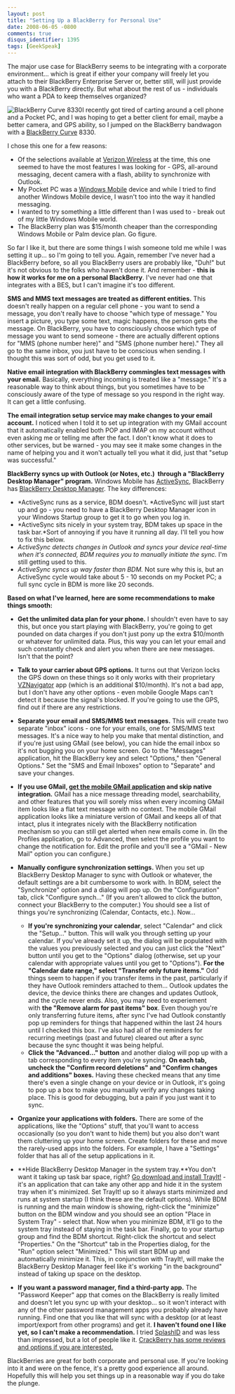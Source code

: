 ```yaml
---
layout: post
title: "Setting Up a BlackBerry for Personal Use"
date: 2008-06-05 -0800
comments: true
disqus_identifier: 1395
tags: [GeekSpeak]
---
```

The major use case for BlackBerry seems to be integrating with a
corporate environment... which is great if either your company will
freely let you attach to their BlackBerry Enterprise Server or, better
still, will just provide you with a BlackBerry directly. But what about
the rest of us - individuals who want a PDA to keep themselves
organized?

![BlackBerry Curve
8330](https://hyqi8g.dm2303.livefilestore.com/y2p8gwWJ3iuINSIb-D4aDVhS159RPa8XzxM_TDdR77rcVY0VCu0QL8NkcU-BVudmv5vCbOrEgi4sb4ZDNZyqLY6bBVHiqrhq_G3AB0fXCZFG3s/20080605bb8330_curve.jpg?psid=1)I
recently got tired of carting around a cell phone and a Pocket PC, and I
was hoping to get a better client for email, maybe a better camera, and
GPS ability, so I jumped on the BlackBerry bandwagon with a [BlackBerry
Curve](http://www.blackberrycurve.com) 8330.

I chose this one for a few reasons:

-   Of the selections available at [Verizon
    Wireless](http://www.verizonwireless.com) at the time, this one
    seemed to have the most features I was looking for - GPS, all-around
    messaging, decent camera with a flash, ability to synchronize with
    Outlook.
-   My Pocket PC was a [Windows
    Mobile](http://www.microsoft.com/windowsmobile/default.mspx) device
    and while I tried to find another Windows Mobile device, I wasn't
    too into the way it handled messaging.
-   I wanted to try something a little different than I was used to -
    break out of my little Windows Mobile world.
-   The BlackBerry plan was $15/month cheaper than the corresponding
    Windows Mobile or Palm device plan. Go figure.

So far I like it, but there are some things I wish someone told me while
I was setting it up... so I'm going to tell you. Again, remember I've
never had a BlackBerry before, so all you BlackBerry users are probably
like, "Duh!" but it's not obvious to the folks who haven't done it. And
remember - **this is how it works for me on a personal BlackBerry**.
I've never had one that integrates with a BES, but I can't imagine it's
too different.

**SMS and MMS text messages are treated as different entities.** This
doesn't really happen on a regular cell phone - you want to send a
message, you don't really have to choose "which type of message." You
insert a picture, you type some text, magic happens, the person gets the
message. On BlackBerry, you have to consciously choose which type of
message you want to send someone - there are actually different options
for "MMS (phone number here)" and "SMS (phone number here)." They all go
to the same inbox, you just have to be conscious when sending. I thought
this was sort of odd, but you get used to it.

**Native email integration with BlackBerry commingles text messages with
your email.** Basically, everything incoming is treated like a
"message." It's a reasonable way to think about things, but you
sometimes have to be consciously aware of the type of message so you
respond in the right way. It can get a little confusing.

**The email integration setup service may make changes to your email
account.** I noticed when I told it to set up integration with my GMail
account that it automatically enabled both POP and IMAP on my account
without even asking me or telling me after the fact. I don't know what
it does to other services, but be warned - you may see it make some
changes in the name of helping you and it won't actually tell you what
it did, just that "setup was successful."

**BlackBerry syncs up with Outlook (or Notes, etc.)  through a
"BlackBerry Desktop Manager" program.** Windows Mobile has
[ActiveSync](http://www.microsoft.com/WINDOWSMOBILE/ACTIVESYNC/DEFAULT.MSPX),
BlackBerry has [BlackBerry Desktop
Manager](http://na.blackberry.com/eng/services/desktop/). The key
differences:

-   *ActiveSync runs as a service, BDM doesn't. *ActiveSync will just
    start up and go - you need to have a BlackBerry Desktop Manager icon
    in your Windows Startup group to get it to go when you log in.
-   *ActiveSync sits nicely in your system tray, BDM takes up space in
    the task bar.*Sort of annoying if you have it running all day. I'll
    tell you how to fix this below.
-   *ActiveSync detects changes in Outlook and syncs your device
    real-time when it's connected, BDM requires you to manually initiate
    the sync.* I'm still getting used to this.
-   *ActiveSync syncs up way faster than BDM.* Not sure why this is, but
    an ActiveSync cycle would take about 5 - 10 seconds on my Pocket PC;
    a full sync cycle in BDM is more like 20 seconds.

**Based on what I've learned, here are some recommendations to make
things smooth:**

-   **Get the unlimited data plan for your phone.** I shouldn't even
    have to say this, but once you start playing with BlackBerry, you're
    going to get pounded on data charges if you don't just pony up the
    extra $10/month or whatever for unlimited data. Plus, this way you
    can let your email and such constantly check and alert you when
    there are new messages. Isn't that the point?
-   **Talk to your carrier about GPS options.** It turns out that
    Verizon locks the GPS down on these things so it only works with
    their proprietary
    [VZNavigator](http://www.verizonwireless.com/b2c/splash/turnbyturn.jsp)
    app (which is an additional $10/month). It's not a bad app, but I
    don't have any other options - even mobile Google Maps can't detect
    it because the signal's blocked. If you're going to use the GPS,
    find out if there are any restrictions.
-   **Separate your email and SMS/MMS text messages.** This will create
    two separate "inbox" icons - one for your emails, one for SMS/MMS
    text messages. It's a nice way to help you make that mental
    distinction, and if you're just using GMail (see below), you can
    hide the email inbox so it's not bugging you on your home screen. Go
    to the "Messages" application, hit the BlackBerry key and select
    "Options," then "General Options." Set the "SMS and Email Inboxes"
    option to "Separate" and save your changes.
-   **If you use GMail, [get the mobile GMail
    application](http://www.google.com/m/products) and skip native
    integration.** GMail has a nice message threading model,
    searchability, and other features that you will sorely miss when
    every incoming GMail item looks like a flat text message with no
    context. The mobile GMail application looks like a miniature version
    of GMail and keeps all of that intact, plus it integrates nicely
    with the BlackBerry notification mechanism so you can still get
    alerted when new emails come in. (In the Profiles application, go to
    Advanced, then select the profile you want to change the
    notification for. Edit the profile and you'll see a "GMail - New
    Mail" option you can configure.)
-   **Manually configure synchronization settings.** When you set up
    BlackBerry Desktop Manager to sync with Outlook or whatever, the
    default settings are a bit cumbersome to work with. In BDM, select
    the "Synchronize" option and a dialog will pop up. On the
    "Configuration" tab, click "Configure synch..." (If you aren't
    allowed to click the button, connect your BlackBerry to the
    computer.) You should see a list of things you're synchronizing
    (Calendar, Contacts, etc.). Now...
    -   **If you're synchronizing your calendar**, select "Calendar" and
        click the "Setup..." button. This will walk you through setting
        up your calendar. If you've already set it up, the dialog will
        be populated with the values you previously selected and you can
        just click the "Next" button until you get to the "Options"
        dialog (otherwise, set up your calendar with appropriate values
        until you get to "Options"). **For the "Calendar date range,"
        select "Transfer only future items."** Odd things seem to happen
        if you transfer items in the past, particularly if they have
        Outlook reminders attached to them... Outlook updates the
        device, the device thinks there are changes and updates Outlook,
        and the cycle never ends. Also, you may need to experiement
        with **the "Remove alarm for past items" box**. Even though
        you're only transferring future items, after sync I've had
        Outlook constantly pop up reminders for things that happened
        within the last 24 hours until I checked this box. I've also had
        all of the reminders for recurring meetings (past and
        future) cleared out after a sync because the sync thought it was
        being helpful.
    -   **Click the "Advanced..." button** and another dialog will pop
        up with a tab corresponding to every item you're syncing. **On
        each tab, uncheck the "Confirm record deletions" and "Confirm
        changes and additions" boxes.** Having these checked means that
        any time there's even a single change on your device or in
        Outlook, it's going to pop up a box to make you manually verify
        any changes taking place. This is good for debugging, but a pain
        if you just want it to sync.

-   **Organize your applications with folders.** There are some of the
    applications, like the "Options" stuff, that you'll want to access
    occasionally (so you don't want to hide them) but you also don't
    want them cluttering up your home screen. Create folders for these
    and move the rarely-used apps into the folders. For example, I have
    a "Settings" folder that has all of the setup applications in it.
-   **Hide BlackBerry Desktop Manager in the system tray.**You don't
    want it taking up task bar space, right? [Go download and
    install TrayIt!](http://www.teamcti.com/trayit/trayit.htm) - it's an
    application that can take any other app and hide it in the system
    tray when it's minimized. Set TrayIt! up so it always starts
    minimized and runs at system startup (I think these are the default
    options). While BDM is running and the main window is showing,
    right-click the "minimize" button on the BDM window and you should
    see an option "Place in System Tray" - select that. Now when you
    minimize BDM, it'll go to the system tray instead of staying in the
    task bar. Finally, go to your startup group and find the BDM
    shortcut. Right-click the shortcut and select "Properties." On the
    "Shortcut" tab in the Properties dialog, for the "Run" option select
    "Minimized." This will start BDM up and automatically minimize it.
    This, in conjunction with TrayIt!, will make the BlackBerry Desktop
    Manager feel like it's working "in the background" instead of taking
    up space on the desktop.
-   **If you want a password manager, find a third-party app.** The
    "Password Keeper" app that comes on the BlackBerry is really limited
    and doesn't let you sync up with your desktop... so it won't
    interact with any of the other password management apps you probably
    already have running. Find one that you like that will sync with a
    desktop (or at least import/export from other programs) and get it.
    **I haven't found one I like yet, so I can't make a
    recommendation.** I tried
    [SplashID](http://splashdata.com/splashid/blackberry/index.htm) and
    was less than impressed, but a lot of people like it. [CrackBerry
    has some reviews and options if you are
    interested.](http://crackberry.com/password-manager-solutions-blackberry/)

BlackBerries are great for both corporate and personal use. If you're
looking into it and were on the fence, it's a pretty good experience all
around. Hopefully this will help you set things up in a reasonable way
if you do take the plunge.

